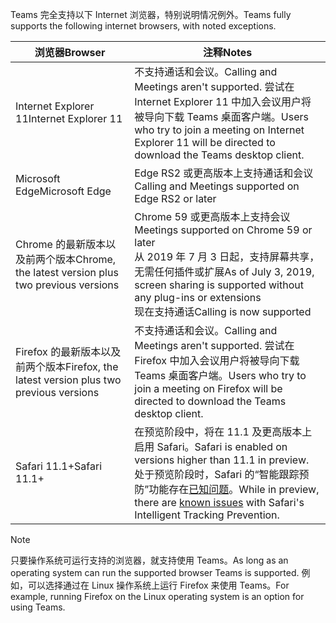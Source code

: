 <span data-ttu-id="09c50-101">Teams 完全支持以下 Internet 浏览器，特别说明情况例外。</span><span class="sxs-lookup"><span data-stu-id="09c50-101">Teams fully supports the following internet browsers, with noted exceptions.</span></span>

|<span data-ttu-id="09c50-102">浏览器</span><span class="sxs-lookup"><span data-stu-id="09c50-102">Browser</span></span>  |<span data-ttu-id="09c50-103">注释</span><span class="sxs-lookup"><span data-stu-id="09c50-103">Notes</span></span>  |
|---------|---------|
|<span data-ttu-id="09c50-104">Internet Explorer 11</span><span class="sxs-lookup"><span data-stu-id="09c50-104">Internet Explorer 11</span></span>     |   <span data-ttu-id="09c50-105">不支持通话和会议。</span><span class="sxs-lookup"><span data-stu-id="09c50-105">Calling and Meetings aren't supported.</span></span> <span data-ttu-id="09c50-106">尝试在 Internet Explorer 11 中加入会议用户将被导向下载 Teams 桌面客户端。</span><span class="sxs-lookup"><span data-stu-id="09c50-106">Users who try to join a meeting on Internet Explorer 11 will be directed to download the Teams desktop client.</span></span>      |
|<span data-ttu-id="09c50-107">Microsoft Edge</span><span class="sxs-lookup"><span data-stu-id="09c50-107">Microsoft Edge</span></span>    |<span data-ttu-id="09c50-108">Edge RS2 或更高版本上支持通话和会议 </span><span class="sxs-lookup"><span data-stu-id="09c50-108">Calling and Meetings supported on Edge RS2 or later</span></span> |
|<span data-ttu-id="09c50-109">Chrome 的最新版本以及前两个版本</span><span class="sxs-lookup"><span data-stu-id="09c50-109">Chrome, the latest version plus two previous versions</span></span>     | <span data-ttu-id="09c50-110">Chrome 59 或更高版本上支持会议</span><span class="sxs-lookup"><span data-stu-id="09c50-110">Meetings supported on Chrome 59 or later</span></span><br> <span data-ttu-id="09c50-111">从 2019 年 7 月 3 日起，支持屏幕共享，无需任何插件或扩展</span><span class="sxs-lookup"><span data-stu-id="09c50-111">As of July 3, 2019, screen sharing is supported without any plug-ins or extensions</span></span><br> <span data-ttu-id="09c50-112">现在支持通话</span><span class="sxs-lookup"><span data-stu-id="09c50-112">Calling is now supported</span></span>     |
|<span data-ttu-id="09c50-113">Firefox 的最新版本以及前两个版本</span><span class="sxs-lookup"><span data-stu-id="09c50-113">Firefox, the latest version plus two previous versions</span></span>     |   <span data-ttu-id="09c50-114">不支持通话和会议。</span><span class="sxs-lookup"><span data-stu-id="09c50-114">Calling and Meetings aren't supported.</span></span> <span data-ttu-id="09c50-115">尝试在 Firefox 中加入会议用户将被导向下载 Teams 桌面客户端。</span><span class="sxs-lookup"><span data-stu-id="09c50-115">Users who try to join a meeting on Firefox will be directed to download the Teams desktop client.</span></span>       |
|<span data-ttu-id="09c50-116">Safari 11.1+</span><span class="sxs-lookup"><span data-stu-id="09c50-116">Safari 11.1+</span></span>     |   <span data-ttu-id="09c50-117">在预览阶段中，将在 11.1 及更高版本上启用 Safari。</span><span class="sxs-lookup"><span data-stu-id="09c50-117">Safari is enabled on versions higher than 11.1 in preview.</span></span> <span data-ttu-id="09c50-118">处于预览阶段时，Safari 的“智能跟踪预防”功能存在[已知问题](https://support.office.com/article/safari-browser-support-1aac0a7c-35a8-42c1-a7df-f674afe234df)。</span><span class="sxs-lookup"><span data-stu-id="09c50-118">While in preview, there are [known issues](https://support.office.com/article/safari-browser-support-1aac0a7c-35a8-42c1-a7df-f674afe234df) with Safari's Intelligent Tracking Prevention.</span></span>|

> [!NOTE]
> <span data-ttu-id="09c50-119">只要操作系统可运行支持的浏览器，就支持使用 Teams。</span><span class="sxs-lookup"><span data-stu-id="09c50-119">As long as an operating system can run the supported browser Teams is supported.</span></span> <span data-ttu-id="09c50-120">例如，可以选择通过在 Linux 操作系统上运行 Firefox 来使用 Teams。</span><span class="sxs-lookup"><span data-stu-id="09c50-120">For example, running Firefox on the Linux operating system is an option for using Teams.</span></span>
